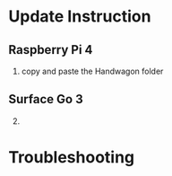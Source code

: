 
# Update Instruction
## Raspberry Pi 4
1. copy and paste the Handwagon folder 
## Surface Go 3
2. 

# Troubleshooting